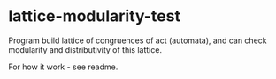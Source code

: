# lattice-modularity-test
Program build lattice of congruences of act (automata), and can check modularity and distributivity of this lattice.

For how it work - see readme.
